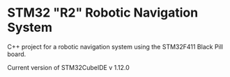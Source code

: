 # STM32 "R2" Robotic Navigation System

C++ project for a robotic navigation system using the STM32F411 Black Pill board. 

Current version of STM32CubeIDE v 1.12.0

